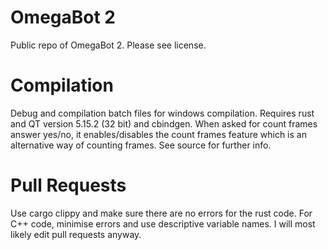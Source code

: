# OmegaBot 2
Public repo of OmegaBot 2. Please see license.
# Compilation
Debug and compilation batch files for windows compilation. Requires rust and QT version 5.15.2 (32 bit) and cbindgen. When asked for count frames answer yes/no, it enables/disables the count frames feature which is an alternative way of counting frames. See source for further info.
# Pull Requests
Use cargo clippy and make sure there are no errors for the rust code. For C++ code, minimise errors and use descriptive variable names. I will most likely edit pull requests anyway.
